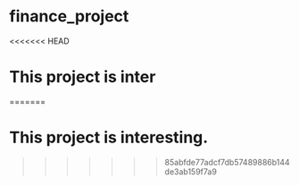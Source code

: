 # finance_project

<<<<<<< HEAD
# This project is inter
=======
# This project is interesting.
>>>>>>> 85abfde77adcf7db57489886b144de3ab159f7a9
